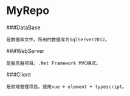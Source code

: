 # MyRepo
###DataBase
```
是数据库文件。所用的数据库为SqlServer2012。
```
###WebServer
```
是服务器项目。.Net Framework MVC模式。
```
###Client
```
是前端管理项目。使用vue + element + typescript。
```

